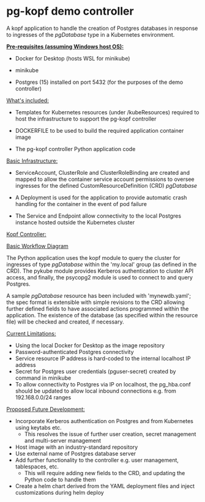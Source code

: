 # pg-kopf demo controller
A kopf application to handle the creation of Postgres databases in response to ingresses of the _pgDatabase_ type in a Kubernetes environment.

<ins>__Pre-requisites (assuming Windows host OS):__</ins>
- Docker for Desktop (hosts WSL for minikube)


- minikube


- Postgres (15) installed on port 5432 (for the purposes of the demo controller)

<ins>What's included:</ins>

- Templates for Kubernetes resources (under /kubeResources) required to host the infrastructure to support the pg-kopf controller


- DOCKERFILE to be used to build the required application container image


- The pg-kopf controller Python application code

<ins>Basic Infrastructure:</ins>

- ServiceAccount, ClusterRole and ClusterRoleBinding are created and mapped to allow the container service account permissions to oversee ingresses for the defined CustomResourceDefinition (CRD) _pgDatabase_ 


- A Deployment is used for the application to provide automatic crash handling for the container in the event of pod failure


- The Service and Endpoint allow connectivity to the local Postgres instance hosted outside the Kubernetes cluster

<ins>Kopf Controller:</ins>

[Basic Workflow Diagram](docs/Diagram.png)

The Python application uses the kopf module to query the cluster for ingresses of type _pgDatabase_ within the 'my.local' group (as defined in the CRD). The pykube module provides Kerberos authentication to cluster API access, and finally, the psycopg2 module is used to connect to and query Postgres.

A sample _pgDatabase_ resource has been included with 'mynewdb.yaml'; the spec format is extensible with simple revisions to the CRD allowing further defined fields to have associated actions programmed within the application. The existence of the database (as specified within the resource file) will be checked and created, if necessary.

<ins>Current Limitations:</ins>
- Using the local Docker for Desktop as the image repository
- Password-authenticated Postgres connectivity
- Service resource IP address is hard-coded to the internal localhost IP address 
- Secret for Postgres user credentials (pguser-secret) created by command in minikube
- To allow connectivity to Postgres via IP on localhost, the pg_hba.conf should be updated to allow local inbound connections e.g. from 192.168.0.0/24 ranges

<ins>Proposed Future Development:</ins>
- Incorporate Kerberos authentication on Postgres and from Kubernetes using keytabs etc.
  - This resolves the issue of further user creation, secret management and multi-server management 
- Host image with an industry-standard repository
- Use external name of Postgres database server
- Add further functionality to the controller e.g. user management, tablespaces, etc.
  - This will require adding new fields to the CRD, and updating the Python code to handle them
- Create a helm chart derived from the YAML deployment files and inject customizations during helm deploy